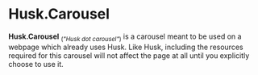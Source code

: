 Husk.Carousel
=============

**Husk.Carousel** <sub>(_"Husk dot carousel"_)</sub> is a carousel meant to be used on a webpage which already uses Husk. Like Husk, including the resources required for this carousel will not affect the page at all until you explicitly choose to use it.

